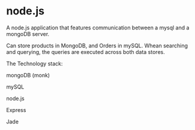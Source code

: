 # node.js
A node.js application that features communication between a mysql and a mongoDB server.

Can store products in MongoDB, and Orders in mySQL. Whean searching and querying, the queries are executed across both data stores.

The Technology stack:

mongoDB (monk)

mySQL

node.js

Express

Jade

